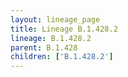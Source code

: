 ```yaml
---
layout: lineage_page
title: Lineage B.1.428.2
lineage: B.1.428.2
parent: B.1.428
children: ['B.1.428.2']
---
```

